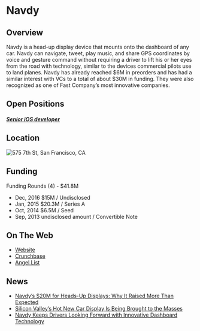 # Navdy
## Overview
Navdy is a head-up display device that mounts onto the dashboard of any car. Navdy can navigate, tweet, play music, and share GPS coordinates by voice and gesture command without requiring a driver to lift his or her eyes from the road with technology, similar to the devices commercial pilots use to land planes. Navdy has already reached $6M in preorders and has had a similar interest with VCs to a total of about $30M in funding. They were also recognized as one of Fast Company’s most innovative companies.

## Open Positions
##### [Senior iOS developer](https://github.com/the31337/jobs/blob/master/navdy/senior-mobile-app-developer-ios-or-android.md)

## Location
![575 7th St, San Francisco, CA](https://maps.googleapis.com/maps/api/staticmap?center=575+7th+St,+San+Francisco,+CA&zoom=13&scale=false&size=600x300&maptype=roadmap&format=png&visual_refresh=true)

## Funding
Funding Rounds (4) - $41.8M
+ Dec, 2016	$15M / Undisclosed
+ Jan, 2015	$20.3M / Series A
+ Oct, 2014	$6.5M / Seed
+ Sep, 2013	undisclosed amount / Convertible Note

## On The Web
+ [Website](http://navdy.com/)
+ [Crunchbase](https://www.crunchbase.com/organization/navdy#/entity)
+ [Angel List](https://angel.co/navdy)

## News
+ [Navdy’s $20M for Heads-Up Displays: Why It Raised More Than Expected](http://www.xconomy.com/san-francisco/2015/04/17/navdys-20m-for-heads-up-displays-why-it-raised-more-than-expected)
+ [Silicon Valley’s Hot New Car Display Is Being Brought to the Masses](http://fortune.com/2016/12/06/harman-navdy-car-display)
+ [Navdy Keeps Drivers Looking Forward with Innovative Dashboard Technology](https://www.equities.com/news/navdy-keeps-drivers-looking-forward-with-innovative-dashboard-technology)

